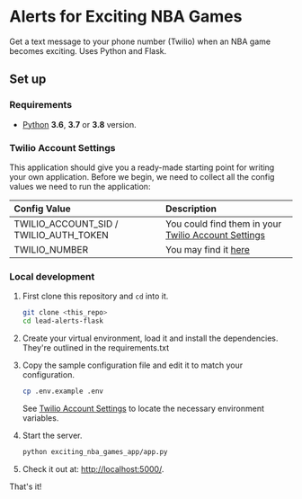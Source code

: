 # Alerts for Exciting NBA Games

Get a text message to your phone number (Twilio) when an NBA game becomes exciting. Uses Python and Flask. 

## Set up

### Requirements

- [Python](https://www.python.org/) **3.6**, **3.7** or **3.8** version. 

### Twilio Account Settings

This application should give you a ready-made starting point for writing your own application.
Before we begin, we need to collect all the config values we need to run the application:

| Config Value | Description |
| :----------  | :---------- |
| TWILIO_ACCOUNT_SID / TWILIO_AUTH_TOKEN | You could find them in your [Twilio Account Settings](https://www.twilio.com/console/account/settings)|
| TWILIO_NUMBER | You may find it [here](https://www.twilio.com/console/phone-numbers/incoming) |

### Local development

1. First clone this repository and `cd` into it.

   ```bash
   git clone <this_repo>
   cd lead-alerts-flask
   ```

2. Create your virtual environment, load it and install the dependencies. They're outlined in the requirements.txt

3. Copy the sample configuration file and edit it to match your configuration.

   ```bash
   cp .env.example .env
   ```

   See [Twilio Account Settings](#twilio-account-settings) to locate the necessary environment variables.

4. Start the server.

   ```bash
   python exciting_nba_games_app/app.py
   ```

5. Check it out at: [http://localhost:5000/](http://localhost:5000/).

That's it!
